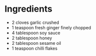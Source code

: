 # Ingredients

-   2 cloves garlic crushed
-   1 teaspoon fresh ginger finely chopped
-   4 tablespoon soy sauce
-   2 tablespoon honey
-   2 tablespoon sesame oil
-   1 teaspoon chilli flakes

